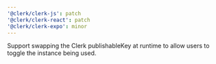```yaml
---
'@clerk/clerk-js': patch
'@clerk/clerk-react': patch
'@clerk/clerk-expo': minor
---
```


Support swapping the Clerk publishableKey at runtime to allow users to toggle the instance being used.
